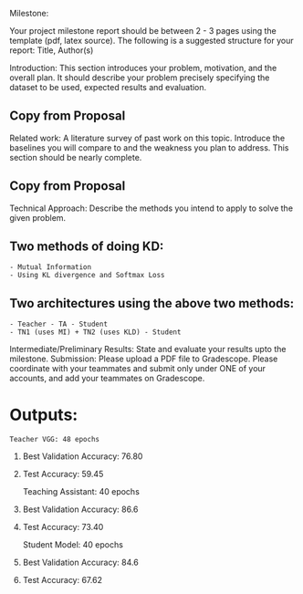 Milestone:

Your project milestone report should be between 2 - 3 pages using the template (pdf, latex source). The following is a suggested structure for your report:
Title, Author(s)

Introduction: This section introduces your problem, motivation, and the overall plan. It should describe your problem precisely specifying the dataset to be used, expected results and evaluation.

## Copy from Proposal



Related work: A literature survey of past work on this topic. Introduce the baselines you will compare to and the weakness you plan to address. This section should be nearly complete.

## Copy from Proposal


Technical Approach: Describe the methods you intend to apply to solve the given problem.

## Two methods of doing KD:
    - Mutual Information
    - Using KL divergence and Softmax Loss
## Two architectures using the above two methods:
    - Teacher - TA - Student
    - TN1 (uses MI) + TN2 (uses KLD) - Student

Intermediate/Preliminary Results: State and evaluate your results upto the milestone.
Submission: Please upload a PDF file to Gradescope. Please coordinate with your teammates and submit only under ONE of your accounts, and add your teammates on Gradescope.

 # Outputs:

    Teacher VGG: 48 epochs
 1. Best Validation Accuracy: 76.80
 2. Test Accuracy: 59.45

    Teaching Assistant: 40 epochs
 1. Best Validation Accuracy: 86.6
 2. Test Accuracy: 73.40

    Student Model: 40 epochs
 1. Best Validation Accuracy: 84.6
 2. Test Accuracy: 67.62